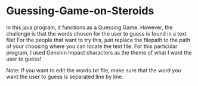 # Guessing-Game-on-Steroids
In this java program, it functions as a Guessing Game. However, the challenge is that the words chosen for the user to guess is found in a text file! For the people that want to try this, just replace the filepath to the path of your choosing where you can locate the text file. For this particular program, I used Genshin Impact characters as the theme of what I want the user to guess!

Note: If you want to edit the words.txt file, make sure that the word you want the user to guess is separated line by line.
